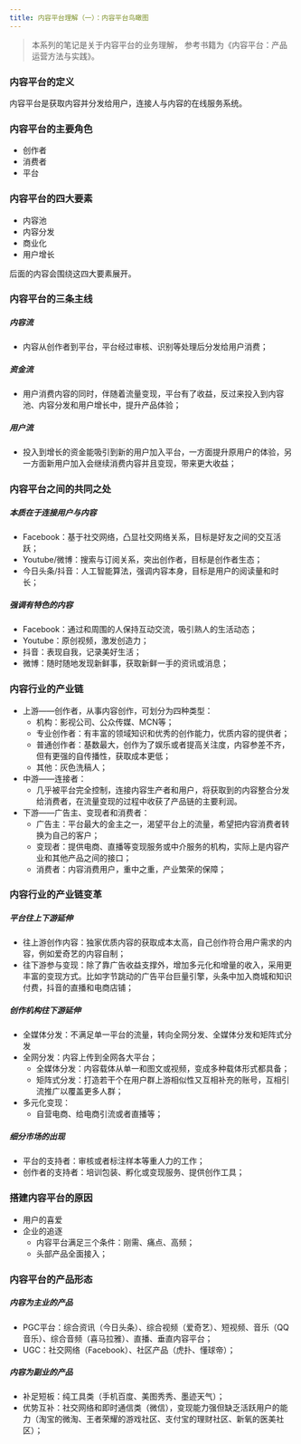 ```yaml
---
title: 内容平台理解（一）：内容平台鸟瞰图
---
```

> 本系列的笔记是关于内容平台的业务理解，
> 参考书籍为《内容平台：产品运营方法与实践》。



### 内容平台的定义

内容平台是获取内容并分发给用户，连接人与内容的在线服务系统。



### 内容平台的主要角色

- 创作者
- 消费者
- 平台



### 内容平台的四大要素

- 内容池
- 内容分发
- 商业化
- 用户增长

后面的内容会围绕这四大要素展开。



### 内容平台的三条主线

##### 内容流

- 内容从创作者到平台，平台经过审核、识别等处理后分发给用户消费；

##### 资金流

- 用户消费内容的同时，伴随着流量变现，平台有了收益，反过来投入到内容池、内容分发和用户增长中，提升产品体验；

##### 用户流

- 投入到增长的资金能吸引到新的用户加入平台，一方面提升原用户的体验，另一方面新用户加入会继续消费内容并且变现，带来更大收益；



### 内容平台之间的共同之处

##### 本质在于连接用户与内容

- Facebook：基于社交网络，凸显社交网络关系，目标是好友之间的交互活跃；
- Youtube/微博：搜索与订阅关系，突出创作者，目标是创作者生态；
- 今日头条/抖音：人工智能算法，强调内容本身，目标是用户的阅读量和时长；

##### 强调有特色的内容

- Facebook：通过和周围的人保持互动交流，吸引熟人的生活动态；
- Youtube：原创视频，激发创造力；
- 抖音：表现自我，记录美好生活；
- 微博：随时随地发现新鲜事，获取新鲜一手的资讯或消息；



### 内容行业的产业链

- 上游——创作者，从事内容创作，可划分为四种类型：
    - 机构：影视公司、公众传媒、MCN等；
    - 专业创作者：有丰富的领域知识和优秀的创作能力，优质内容的提供者；
    - 普通创作者：基数最大，创作为了娱乐或者提高关注度，内容参差不齐，但有更强的自传播性，获取成本更低；
    - 其他：灰色洗稿人；
- 中游——连接者：
    - 几乎被平台完全控制，连接内容生产者和用户，将获取到的内容整合分发给消费者，在流量变现的过程中收获了产品链的主要利润。
- 下游——广告主、变现者和消费者：
    - 广告主：平台最大的金主之一，渴望平台上的流量，希望把内容消费者转换为自己的客户；
    - 变现者：提供电商、直播等变现服务或中介服务的机构，实际上是内容产业和其他产品之间的接口；
    - 消费者：内容消费用户，重中之重，产业繁荣的保障；



### 内容行业的产业链变革

##### 平台往上下游延伸

- 往上游创作内容：独家优质内容的获取成本太高，自己创作符合用户需求的内容，例如爱奇艺的内容自制；
- 往下游参与变现：除了靠广告收益支撑外，增加多元化和增量的收入，采用更丰富的变现方式。比如字节跳动的广告平台巨量引擎，头条中加入商城和知识付费，抖音的直播和电商店铺；

##### 创作机构往下游延伸

- 全媒体分发：不满足单一平台的流量，转向全网分发、全媒体分发和矩阵式分发
- 全网分发：内容上传到全网各大平台；
    - 全媒体分发：内容载体从单一和图文或视频，变成多种载体形式都具备；
    - 矩阵式分发：打造若干个在用户群上游相似性又互相补充的账号，互相引流推广以覆盖更多人群；
- 多元化变现：
    - 自营电商、给电商引流或者直播等；

##### 细分市场的出现

- 平台的支持者：审核或者标注样本等重人力的工作；
- 创作者的支持者：培训包装、孵化或变现服务、提供创作工具；



### 搭建内容平台的原因

- 用户的喜爱
- 企业的追逐
    - 内容平台满足三个条件：刚需、痛点、高频；
    - 头部产品全面接入；



### 内容平台的产品形态

##### 内容为主业的产品

- PGC平台：综合资讯（今日头条）、综合视频（爱奇艺）、短视频、音乐（QQ音乐）、综合音频（喜马拉雅）、直播、垂直内容平台；
- UGC：社交网络（Facebook）、社区产品（虎扑、懂球帝）；

##### 内容为副业的产品

- 补足短板：纯工具类（手机百度、美图秀秀、墨迹天气）；
- 优势互补：社交网络和即时通信类（微信），变现能力强但缺乏活跃用户的能力（淘宝的微淘、王者荣耀的游戏社区、支付宝的理财社区、新氧的医美社区）；

